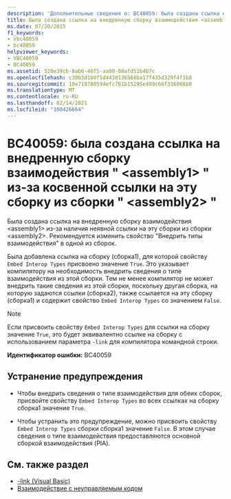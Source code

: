 ```yaml
---
description: 'Дополнительные сведения о: BC40059: была создана ссылка на внедренную сборку взаимодействия " <assembly1> " из-за косвенной ссылки на эту сборку из сборки " <assembly2> "'
title: Была создана ссылка на внедренную сборку взаимодействия <assembly1> из-за наличия неявной ссылки на эту сборки из сборки <assembly2>
ms.date: 07/20/2015
f1_keywords:
- vbc40059
- bc40059
helpviewer_keywords:
- VBC40059
- BC40059
ms.assetid: 520e39cb-8ab6-46f5-aa00-08afd51b4b7c
ms.openlocfilehash: c30b3d1b0f5d443d136568ba17f435d329f4f1b8
ms.sourcegitcommit: 10e719780594efc781b15295e499c66f316068b8
ms.translationtype: MT
ms.contentlocale: ru-RU
ms.lasthandoff: 02/14/2021
ms.locfileid: "100426664"
---
```

# <a name="bc40059-a-reference-was-created-to-embedded-interop-assembly-assembly1-because-of-an-indirect-reference-to-that-assembly-from-assembly-assembly2"></a>BC40059: была создана ссылка на внедренную сборку взаимодействия " \<assembly1> " из-за косвенной ссылки на эту сборку из сборки " \<assembly2> "

Была создана ссылка на внедренную сборку взаимодействия \<assembly1> из-за наличия неявной ссылки на эту сборки из сборки \<assembly2>. Рекомендуется изменить свойство "Внедрить типы взаимодействия" в одной из сборок.

Была добавлена ссылка на сборку (сборка1), для которой свойству `Embed Interop Types` присвоено значение `True`. Это указывает компилятору на необходимость внедрить сведения о типе взаимодействия из этой сборки. Тем не менее компилятор не может внедрить такие сведения из этой сборки, поскольку другая сборка, на которую задаются ссылки (сборка2), также ссылается на эту сборку (сборка1) и содержит свойство `Embed Interop Types` со значением `False`.

> [!NOTE]
> Если присвоить свойству `Embed Interop Types` для ссылки на сборку значение `True`, это будет эквивалентно ссылке на сборку с использованием параметра `-link` для компилятора командной строки.

**Идентификатор ошибки:** BC40059

## <a name="to-address-this-warning"></a>Устранение предупреждения

- Чтобы внедрить сведения о типе взаимодействия для обеих сборок, присвойте свойству `Embed Interop Types` во всех ссылках на сборку сборка1 значение `True`.

- Чтобы устранить это предупреждение, можно присвоить свойству `Embed Interop Types` сборки сборка1 значение `False`. В этом случае сведения о типе взаимодействия предоставляются основной сборкой взаимодействия (PIA).

## <a name="see-also"></a>См. также раздел

- [-link (Visual Basic)](../../reference/command-line-compiler/link.md)
- [Взаимодействие с неуправляемым кодом](../../../framework/interop/index.md)
